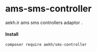 # ams-sms-controller
aekh.ir ams sms controllers adaptor .


#### Install

    composer require aekh/sms-controller
